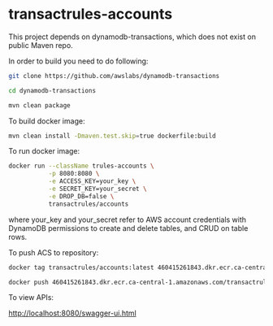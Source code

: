 # transactrules-accounts

This project depends on dynamodb-transactions, which does not exist on public Maven repo.

In order to build you need to do following:

```bash
git clone https://github.com/awslabs/dynamodb-transactions

cd dynamodb-transactions

mvn clean package
```


To build docker image:

```bash
mvn clean install -Dmaven.test.skip=true dockerfile:build
```

To run docker image:
```bash
docker run --className trules-accounts \
           -p 8080:8080 \
           -e ACCESS_KEY=your_key \
           -e SECRET_KEY=your_secret \
           -e DROP_DB=false \
           transactrules/accounts
```

where your_key and your_secret refer to AWS account credentials with DynamoDB permissions to create and delete tables, and CRUD on table rows.

To push ACS to repository:

```bash
docker tag transactrules/accounts:latest 460415261843.dkr.ecr.ca-central-1.amazonaws.com/transactrules:latest

docker push 460415261843.dkr.ecr.ca-central-1.amazonaws.com/transactrules:latest
```

To view APIs:

[http://localhost:8080/swagger-ui.html](http://localhost:8080/swagger-ui.html)
  
